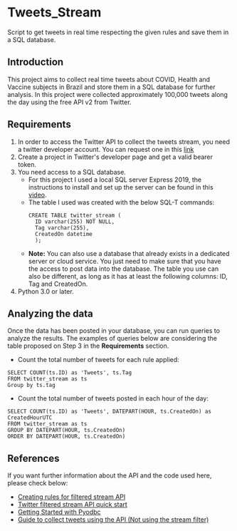 # Tweets_Stream
Script to get tweets in real time respecting the given rules and save them in a SQL database.

## Introduction
This project aims to collect real time tweets about COVID, Health and Vaccine subjects in Brazil and store them in a SQL database for further analysis. In this project were collected approximately 100,000 tweets along the day using the free API v2 from Twitter.

## Requirements
1. In order to access the Twitter API to collect the tweets stream, you need a twitter developer account. You can request one in this [link](https://developer.twitter.com/en/portal/dashboard)
2. Create a project in Twitter's developer page and get a valid bearer token.
3. You need access to a SQL database. 
    - For this project I used a local SQL server Express 2019, the instructions to install and set up the server can be found in this [video](https://www.youtube.com/watch?v=3o2xvWoNBIA&ab_channel=DENRICDENISE-INFO).
    - The table I used was created with the below SQL-T commands:
      ```
      CREATE TABLE twitter_stream (
        ID varchar(255) NOT NULL,
        Tag varchar(255),
        CreatedOn datetime
        );
      ```
    - **Note:** You can also use a database that already exists in a dedicated server or cloud service. You just need to make sure that you have the access to post data into the database. The table you use can also be different, as long as it has at least the following columns: ID, Tag and CreatedOn.
4. Python 3.0 or later.

## Analyzing the data
Once the data has been posted in your database, you can run queries to analyze the results. The examples of queries below are considering the table proposed on Step 3 in the **Requirements** section.
* Count the total number of tweets for each rule applied:
```
SELECT COUNT(ts.ID) as 'Tweets', ts.Tag
FROM twitter_stream as ts
Group by ts.tag
``` 

* Count the total number of tweets posted in each hour of the day:
```
SELECT COUNT(ts.ID) as 'Tweets', DATEPART(HOUR, ts.CreatedOn) as CreatedHourUTC
FROM twitter_stream as ts
GROUP BY DATEPART(HOUR, ts.CreatedOn)
ORDER BY DATEPART(HOUR, ts.CreatedOn) 
``` 

## References
If you want further information about the API and the code used here, please check below:
* [Creating rules for filtered stream API](https://developer.twitter.com/en/docs/twitter-api/tweets/filtered-stream/integrate/build-a-rule)
* [Twitter filtered stream API quick start](https://developer.twitter.com/en/docs/twitter-api/tweets/filtered-stream/quick-start)
* [Getting Started with Pyodbc](https://docs.microsoft.com/en-us/sql/connect/python/pyodbc/python-sql-driver-pyodbc?view=sql-server-ver15)
* [Guide to collect tweets using the API (Not using the stream filter)](https://towardsdatascience.com/an-extensive-guide-to-collecting-tweets-from-twitter-api-v2-for-academic-research-using-python-3-518fcb71df2a)

